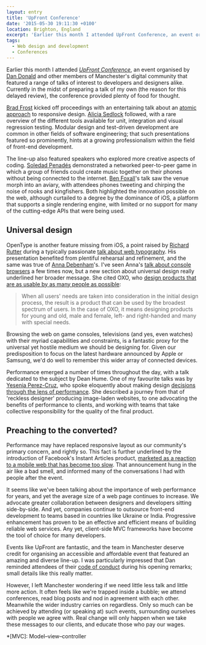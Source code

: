 ```yaml
---
layout: entry
title: 'UpFront Conference'
date: '2015-05-30 19:11:30 +0100'
location: Brighton, England
excerpt: 'Earlier this month I attended UpFront Conference, an event organised by Dan Donald and other members of Manchester''s digital community.'
tags:
  - Web design and development
  - Conferences
---
```

Earlier this month I attended _[UpFront Conference][1]_, an event organised by [Dan Donald][2] and other members of Manchester's digital community that featured a range of talks of interest to developers and designers alike. Currently in the midst of preparing a talk of my own (the reason for this delayed review), the conference provided plenty of food for thought.

[Brad Frost][3] kicked off proceedings with an entertaining talk about an [atomic approach][4] to responsive design. [Alicia Sedlock][5] followed, with a rare overview of the different tools available for unit, integration and visual regression testing. Modular design and test-driven development are common in other fields of software engineering; that such presentations featured so prominently, hints at a growing professionalism within the field of front-end development.

The line-up also featured speakers who explored more creative aspects of coding. [Soledad Penadés][6] demonstrated a networked peer-to-peer game in which a group of friends could create music together on their phones without being connected to the internet. [Ben Foxall][7]'s talk saw the venue morph into an aviary, with attendees phones tweeting and chirping the noise of rooks and kingfishers. Both highlighted the innovation possible on the web, although curtailed to a degree by the dominance of iOS, a platform that supports a single rendering engine, with limited or no support for many of the cutting-edge APIs that were being used.

## Universal design

OpenType is another feature missing from iOS, a point raised by [Richard Rutter][8] during a typically passionate [talk about web typography][9]. His presentation benefited from plentiful rehearsal and refinement, and the same was true of [Anna Debenham][10]'s. I've seen Anna's [talk about console browsers][11] a few times now, but a new section about universal design really underlined her broader message. She cited OXO, who [design products that are as usable by as many people as possible][12]:

> When all users' needs are taken into consideration in the initial design process, the result is a product that can be used by the broadest spectrum of users. In the case of OXO, it means designing products for young and old, male and female, left- and right-handed and many with special needs.

Browsing the web on game consoles, televisions (and yes, even watches) with their myriad capabilities and constraints, is a fantastic proxy for the universal yet hostile medium we should be designing for. Given our predisposition to focus on the latest hardware announced by Apple or Samsung, we'd do well to remember this wider array of connected devices.

Performance emerged a number of times throughout the day, with a talk dedicated to the subject by Dean Hume. One of my favourite talks was by [Yesenia Perez-Cruz][13], who spoke eloquently about making design [decisions through the lens of performance][14]. She described a journey from that of 'reckless designer' producing image-laden websites, to one advocating the benefits of performance to clients, and working with teams that take collective responsibility for the quality of the final product.

## Preaching to the converted?
Performance may have replaced responsive layout as our community's primary concern, and rightly so. This fact is further underlined by the introduction of Facebook's Instant Articles product, [marketed as a reaction to a mobile web that has become too slow][15]. That announcement hung in the air like a bad smell, and informed many of the conversations I had with people after the event.

It seems like we've been talking about the importance of web performance for years, and yet the average size of a web page continues to increase. We advocate greater collaboration between designers and developers sitting side-by-side. And yet, companies continue to outsource front-end development to teams based in countries like Ukraine or India. Progressive enhancement has proven to be an effective and efficient means of building reliable web services. Any yet, client-side MVC frameworks have become the tool of choice for many developers.

Events like UpFront are fantastic, and the team in Manchester deserve credit for organising an accessible and affordable event that featured an amazing and diverse line-up. I was particularly impressed that Dan reminded attendees of their [code of conduct][16] during his opening remarks; small details like this really matter.

However, I left Manchester wondering if we need little less talk and little more action. It often feels like we're trapped inside a bubble; we attend conferences, read blog posts and nod in agreement with each other. Meanwhile the wider industry carries on regardless. Only so much can be achieved by attending (or speaking at) such events, surrounding ourselves with people we agree with. Real change will only happen when we take these messages to our clients, and educate those who pay our wages.

[1]: http://upfrontconf.com/
[2]: http://hereinthehive.com/
[3]: http://bradfrost.com/
[4]: http://atomicdesign.bradfrost.com/
[5]: http://www.aliciability.com/
[6]: http://soledadpenades.com/
[7]: http://benjaminbenben.com/
[8]: http://clagnut.com/
[9]: http://webtypography.net/talks/upfront2015
[10]: http://www.maban.co.uk/
[11]: https://speakerdeck.com/anna/what-we-can-learn-from-game-console-browsers-1
[12]: http://www.oxo.com/universaldesign.aspx
[13]: http://www.yperezcruz.com/
[14]: https://speakerdeck.com/yeseniaperezcruz/design-decisions-through-the-lens-of-a-performance-budget
[15]: http://www.theguardian.com/media/2015/may/13/bbc-news-guardian-facebook-instant-articles
[16]: http://upfrontconf.com/code-of-conduct.html

*[MVC]: Model–view–controller
